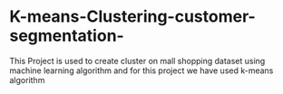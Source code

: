 # K-means-Clustering-customer-segmentation-
This Project is used to create cluster on mall shopping dataset using machine learning algorithm and for this project we have used k-means algorithm

